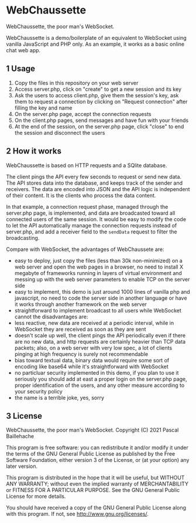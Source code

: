 # WebChaussette

WebChaussette, the poor man's WebSocket.

WebChaussette is a demo/boilerplate of an equivalent to WebSocket using vanilla JavaScript and PHP only. As an example, it works as a basic online chat web app.

## 1 Usage

1. Copy the files in this repository on your web server
2. Access server.php, click on "create" to get a new session and its key
3. Ask the users to access client.php, give them the session's key, ask them to request a connection by clicking on "Request connection" after filling the key and name
4. On the server.php page, accept the connection requests
5. On the client.php pages, send messages and have fun with your friends
6. At the end of the session, on the server.php page, click "close" to end the session and disconnect the users

## 2 How it works

WebChaussette is based on HTTP requests and a SQlite database.

The client pings the API every few seconds to request or send new data. The API stores data into the database, and keeps track of the sender and receivers. The data are encoded into JSON and the API logic is independent of their content. It is the clients who process the data content.

In that example, a connection request phase, managed through the server.php page, is implemented, and data are broadcasted toward all connected users of the same session. It would be easy to modify the code to let the API automatically manage the connection requests instead of server.php, and add a receiver field to the `sendData` request to filter the broadcasting.

Compare with WebSocket, the advantages of WebChaussete are:
* easy to deploy, just copy the files (less than 30k non-minimized) on a web server and open the web pages in a browser, no need to install X megabyte of frameworks running in layers of virtual environment and messing up with the web server parameters to enable TCP on the server side
* easy to implement, this demo is just around 1000 lines of vanilla php and javascript, no need to code the server side in another language or have it works through another framework on the web server
* straightforward to implement broadcast to all users while WebSocket cannot
the disadvantages are:
* less reactive, new data are received at a periodic interval, while in WebSocket they are received as soon as they are sent
* doesn't scale up well, the client pings the API periodically even if there are no new data, and http requests are certainly heavier than TCP data packets; also, on a web server with very low spec, a lot of clients pinging at high frequency is surely not recommendable
* bias toward textual data, binary data would require some sort of encoding like base64 while it's straightforward with WebSocket
* no particluar security implemented in this demo, if you plan to use it seriously you should add at east a proper login on the server.php page, proper identification of the users, and any other measure according to your security policy
* the name is a terrible joke, yes, sorry

## 3 License

WebChaussette, the poor man's WebSocket.
Copyright (C) 2021  Pascal Baillehache

This program is free software: you can redistribute it and/or modify
it under the terms of the GNU General Public License as published by
the Free Software Foundation, either version 3 of the License, or
(at your option) any later version.

This program is distributed in the hope that it will be useful,
but WITHOUT ANY WARRANTY; without even the implied warranty of
MERCHANTABILITY or FITNESS FOR A PARTICULAR PURPOSE.  See the
GNU General Public License for more details.

You should have received a copy of the GNU General Public License
along with this program. If not, see <http://www.gnu.org/licenses/>.

